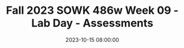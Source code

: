 ---
layout: single_presentation
name: fall-2023-sowk-486w-week-09-lab-day-assessments.md
title: "Fall 2023 SOWK 486w Week 09 - Lab Day - Assessments"
date:  2023-10-15 08:00:00
presentation_id: EHDLIU
permalink: /EHDLIU/
redirect_from:
  - /presentations/EHDLIU/fall-2023-sowk-486w-week-09-lab-day-assessments
slides: 
  - slide_name: deck-11543-large-0.jpeg
    slide_text: >
      <p>Assessments
      Lab Day
      gathering information and formulating it into a coherent picture of the client and his or her circumstances Jacob Campbell, LICSW Heritage University Fall 2023 SOWK 486</p>
      
  - slide_name: deck-11543-large-1.jpeg
    slide_text: >
      <p>Social histories
      Agenda
      Implicit Bias Teach Back Activity Genograms &amp; Eco-maps
      Jacob Campbell, Ph.D. LICSW
      Heritage University
      Fall 2023 SOWK 486w</p>
      
  - slide_name: deck-11543-large-2.jpeg
    slide_text: >
      <p>Examples of Writing
      Resilience and Dimensions of
      APA Style Website
      My Feedback
      Applied Transdisciplinarity
      Example Papers
      Document
      Jacob Campbell, Ph.D. LICSW
      Heritage University
      Fall 2023 SOWK 486w</p>
      
  - slide_name: deck-11543-large-3.jpeg
    slide_text: >
      <p>I M P L I C I T
      ntrospection indfulness
      You must acknowledge that implicit bias exists and then learn about your own implicit bias Stress increases our use of cognitive shortcuts, including implicit biases
      erspective Taking
      earn to Slow Down ndividuation
      Try to walk in someone else’s shoes by considering experiences from the perspective of a person from stereotyped groups
      To recognize our own implicit biases, we must stop, think, and re ect.
      Use individual personal characteristics, not group stereotypes, to evaluate clients.
      heck Your Messaging
      nstitutionalize Fairness take Two
      Instead of trying to be color- or gender-blind, use evidence-based statements that decrease implicit bias such as welcoming and embracing multiculturalism and gender diversity.
      Organizations must also commit and work to overcome it
      Counteracting implicit bias and working toward cultural humility is lifelong work and must be practiced consistently and constantly
      Heritage University fl
      Jacob Campbell, Ph.D. LICSW
      (Hepworth et al., 2022) Fall 2023 SOWK 486w</p>
      
  - slide_name: deck-11543-large-4.jpeg
    slide_text: >
      <p>https://implicit.harvard.edu/implicit/selectatest.html
      Jacob Campbell, Ph.D. LICSW
      Heritage University
      Fall 2023 SOWK 486w</p>
      
  - slide_name: deck-11543-large-5.jpeg
    slide_text: >
      <p>Layout of the Social History
      Presenting Problem
      Life Experiences
      Impressions and Recommendations
      Jacob Campbell, Ph.D. LICSW
      Heritage University
      Fall 2023 SOWK 486w</p>
      
  - slide_name: deck-11543-large-6.jpeg
    slide_text: >
      <p>Layout of the Social History Presenting Problem
      Impressions and Recommendations
      • Description and history of the presenting problem • Introductory section
      Life Experiences
      Jacob Campbell, Ph.D. LICSW
      Heritage University
      Fall 2023 SOWK 486w</p>
      
  - slide_name: deck-11543-large-7.jpeg
    slide_text: >
      <p>Layout of the Social History Presenting Problem
      • Description and history of the presenting problem • Introductory section
      Impressions and Recommendations
      • Presenting problem Detail major points Generally the “why are you here today section”
      Life Experiences
      Jacob Campbell, Ph.D. LICSW
      My method for mental health evaluations
      Heritage University
      Fall 2023 SOWK 486w</p>
      
  - slide_name: deck-11543-large-8.jpeg
    slide_text: >
      <p>Layout of the Social History Presenting Problem
      Esmeralda, a 32 year old Hispanic married with three children female completed this mental health evaluation at the TCCH BHS Pasco o ce. She was accompanied by her husband and one child. Her primary language is Spanish, and the evaluation was completed in her native language. Her insurance, Medicaid, has been veri ed. She was referred by Crisis Response Unit after being hospitalized at Lourdes Medical Center after an attempted suicide. She presented with symptoms related to depression and anxiety.
      Impressions and Recommendations
      Life Experiences
      fi
      ffi
      Jacob Campbell, Ph.D. LICSW
      Heritage University
      Fall 2023 SOWK 486w</p>
      
  - slide_name: deck-11543-large-9.jpeg
    slide_text: >
      <p>Layout of the Social History Presenting Problem
      • Family of origin • Birth and childhood
      Impressions and Recommendations
      • Marriages and signi cant relationships • Current living arrangements • Education
      Life Experiences
      fi
      Jacob Campbell, Ph.D. LICSW
      • Military service
      Heritage University
      Fall 2023 SOWK 486w</p>
      
  - slide_name: deck-11543-large-10.jpeg
    slide_text: >
      <p>Layout of the Social History Presenting Problem
      • Employment history • Medical history
      Impressions and Recommendations
      • Legal history • Social and recreational interests • Religious activities
      Life Experiences
      Jacob Campbell, Ph.D. LICSW
      • Client successes, strengths, and resources
      Heritage University
      Fall 2023 SOWK 486w</p>
      
  - slide_name: deck-11543-large-11.jpeg
    slide_text: >
      <p>Layout of the Social History Presenting Problem
      Impressions and Recommendations
      • Impressions • Recommendations
      Life Experiences
      Jacob Campbell, Ph.D. LICSW
      Heritage University
      Fall 2023 SOWK 486w</p>
      
  - slide_name: deck-11543-large-12.jpeg
    slide_text: >
      <p>Tri-Cities Community Health Behavioral Health Services
      Mental Health Evaluation Example
      MENTAL HEALTH EVALUATION Prepared by/Cred.:
      Date of Intake:
      Request Of Service:
      Dimension I. Client Personal Information Client Name: Date of Birth: Age: Gender: Client Ethnicity: Client Place of Birth: Primary Language: Secondary: Is a power of attorney needed? Yes No (If needed, explain.) Are legal guardianship documents needed? Yes No (If needed, explain.) Is there CPS involvement? Yes No (If yes, explain.) Dimension II. Referral &amp; Admitting Problem
      TCCH BHS
      Referral Source: Client Presenting Problem: (symptoms/length)
      Dimension III: Client Treatment History, Mental Health/Psychiatric/Substance Abuse Name of Provider Reason for Treatment Medication(s) Prescribed Outcome (Include dates.)
      (e.g. CD, psych. hospital, residential, OP. Include diagnosis.)
      • Dimension I. Client Personal Information
      (Successful/Unsuccessful/ AMA)
      • Dimension II. Referral &amp; Admitting Problem Current Substance Use: GAIN-SS Score: N/A Family/Significant Other History of Substance Use: Is there a need for present referral to CD specialist? Yes Relationship to Client
      No
      Dimension IV: Family/Significant Other Mental Health/Psychiatric History Mental Health/ Diagnosis History of Suicide History of Homicide (If yes, explain.) (If yes, explain.) Psych History Yes No Yes No Yes No Unk. Yes No Yes No Yes No Unk. Yes No Yes No Yes No Unk. Yes No Yes No Yes No Unk. Yes No Yes No Yes No Unk.
      • Dimension III: Client Treatment History, Mental Health/Psychiatric/Substance Abuse • Dimension IV: Family/Signi cant Other Mental Health/Psychiatric History
      1
      Heritage University fi
      Jacob Campbell, Ph.D. LICSW
      Fall 2023 SOWK 486w</p>
      
  - slide_name: deck-11543-large-13.jpeg
    slide_text: >
      <p>Mental Health Evaluation Example
      Dimension V: Abuse/Neglect Client History of Abuse/Neglect: (If abuse is reported by a client age 17 or younger, a documented CPS referral must occur within 48 hours. Call 509-737-2800.)
      Dimension VI: Crisis/Risk Assessment Client History of Suicide/Homicide: (Ideation, plan, means, attempts when/age?) Current Crisis/Risk Assessment: (Must include current risk of suicide/homicide/risk of self-harm.) Does a referral for provision of emergency/crisis services need to be made at this time? Yes
      No
      (If yes, identify referral provider.)
      Present Treatment Need Grief/Loss Issues: Dimension VII: Client Medical History Has the client ever suffered from a head injury? Yes No Age:
      Result:
      Is the client currently or recently pregnant? Yes No (If yes, how many months?) Has the client recently given birth? Yes No (If yes, how long ago?) Is there a Medical Advance Directive in place? Yes No (If yes, does ct wish to provide a copy?) Medical History: (Include any/all hospitalizations and reasons.) Client History/Presence of Chronic Infections/Diseases: (Incl. HIV, Hepatitis, treatments.) Yes No
      TCCH BHS
      (If yes, explain.)
      • Dimension V: Abuse/Neglect
      Client Present Healthcare Needs: Has the primary care provider been notified? Yes
      No
      Primary Care Provider Name:
      • Dimension VI: Crisis/Risk Assessment • Dimension VII: Client Medical History • Dimension VIII: Psychosocial • Dimension IX: Legal Issues
      (If no primary care provider was identified, name the provider that you are referring the client to.) Is an EPSDT referral needed? (for anyone under age 21) Yes No
      If needed, has an EPSDT letter been sent to the medical provider? Current Medications: (Include dosage and the reason prescribed.)
      Yes
      No
      N/A
      Dimension VIII: Psychosocial Family Support System: Peer Support System: Provider Support: Employment/Education History: Cultural Issues/Religious Beliefs Identified: Yes No (If yes, explain.) Has a consult referral been made? Yes No (If yes, what kind?) Sexual Orientation Need(s): Yes No (If yes, explain.) Functional Strengths/Interest of Client and/or Family: Dimension IX: Legal Issues Present/Past Legal Issues: (charges and dates) Court ordered to treatment? LRA Client? DOC supervision? Adult Parole: Adult Probation: Name of PO:
      Yes No Yes No Yes No (If so, document evidence of oral or written notification.) Yes No (If so, document evidence of oral or written notification.) Yes No (If so, document evidence of oral or written notification.) Phone Number: County: 2
      Jacob Campbell, Ph.D. LICSW
      Heritage University
      Fall 2023 SOWK 486w</p>
      
  - slide_name: deck-11543-large-14.jpeg
    slide_text: >
      <p>Juvenile Court: Name of JPO:
      Yes No (If so, document evidence of oral or written notification.) Phone Number: County:
      Mental Health Evaluation Example
      Dimension X: Developmental History of Developmental Delays/Need: (Specify.) Present Services in Place: (i.e. 504, IEP, SSI, DDD, DVR) Dimension XI: Environmental Need/Barriers to Treatment Does the client have problems with any of the following? (Please check all that apply.) Housing Food Clothing Economic Employment Transportation Education Legal Social/Recreational Primary Support Network/Death or Loss ADL’s Chronic Medical Condition(s)/Access to Healthcare Other Psychosocial/Environmental Problems Current Mental Status Appearance: . Psychomotor Behavior: . Attention and Concentration: . Speech: Thought Process: . Orientation: . Memory: . Level of Cooperation/Relating: Affect: . Mood: . Thought Content: . Hallucinations: . Delusions: . Suicidal &amp; Homicidal Ideation: . Phobias: . Judgment: . Insight: .
      . .
      Admitting Diagnoses
      TCCH BHS
      • Dimension X: Developmental
      Axis I: Axis II: Axis III: Axis IV: Axis V: (Current GAF) Inter-agency Services Needed Referral to Therapy: Yes No Referral to Case Management: Referral to Psychiatrist: Yes No Referral to Nueva Substance Abuse Dept.: Clinical Summary/Recommendation for Treatment:
      Yes Yes
      No No
      Have all releases of information been obtained for all formal/informal supports? (e.g. medical providers, legal providers, DSHS, etc.) Yes No
      • Dimension XI: Environmental Need/ Barriers to Treatment • Current Mental Status • Admitting Diagnoses
      ___________________________________________ Intake Staff Signature/Cred.
      __________________ Date
      • Inter-agency Services Needed 3
      Jacob Campbell, Ph.D. LICSW
      Heritage University
      Fall 2023 SOWK 486w</p>
      
  - slide_name: deck-11543-large-15.jpeg
    slide_text: >
      <p>Practice with Social Histories
      • Family of origin
      • Employment history
      • Birth and childhood
      • Medical history
      • Marriages and signi cant relationships
      • Legal history
      • Current living arrangements • Education • Military service
      fi
      Jacob Campbell, Ph.D. LICSW
      • Social and Recreational interests • Religious activities
      Work with a partner to go through some of the process of completing a social history with them. You can either use real life information or make up informational a part of a role-play.
      • Client successes, Strengths, and resources
      Heritage University
      Fall 2023 SOWK 486w</p>
      
  - slide_name: deck-11543-large-16.jpeg
    slide_text: >
      <p>Students are to develop a 5-10 minute short presentation teaching your peers about assessing the chosen area.
      • Assessing biophysical Functioning (pp. 168-172) • Assessing Cognitive/Perceptual Functioning (pp. 172-176)
      This Week
      • Assessing A ective Functioning (pp. 176-180) • Assessing Behavioral Functioning (pp. 180-182) • Assessing Environmental System (pp. 182-186) Group Discussion (Hepworth et al., 2022) Jacob Campbell, Ph.D. LICSW ff
      􀅵
      In Class Teach Back Activity
      Heritage University
      Fall 2023 SOWK 486w
      Provide Info</p>
      
  - slide_name: deck-11543-large-17.jpeg
    slide_text: >
      <p>campbell_j@heritage.edu
      Jacob Campbell, Ph.D. LICSW
      Heritage University
      Fall 2023 SOWK 486w</p>
      
  - slide_name: deck-11543-large-18.jpeg
    slide_text: >
      <p>Family Assessments Eco-Map
      A
      E
      P
      Jacob Campbell, Ph.D. LICSW
      Heritage University
      Fall 2023 SOWK 486w</p>
      
  - slide_name: deck-11543-large-19.jpeg
    slide_text: >
      <p>Mini Mental Status Exams
      Jacob Campbell, Ph.D. LICSW
      Heritage University
      Fall 2023 SOWK 486w</p>
      
  - slide_name: deck-11543-large-20.jpeg
    slide_text: >
      <p>Mental Status Exam The General Components
      • General appearance
      • Intelligence
      • Behavior
      • Reality testing
      • Thought process and content
      • Suicidal or homicidal ideation
      • A ect
      • Judgment
      • Impulse control • Insight • Cognitive functioning
      ff
      Jacob Campbell, Ph.D. LICSW
      Heritage University
      Fall 2023 SOWK 486w</p>
      
  - slide_name: deck-11543-large-21.jpeg
    slide_text: >
      <p>General Appearance
      Use of mobility device Posture and gait
      Build Meticulous
      Self-neglect
      Grooming
      Garish
      Skillfully applied
      Outstanding features
      Disabilities
      Physical characteristics
      Important physical features
      Immaculate Fashionable
      Dress
      Unconventional Jacob Campbell, Ph.D. LICSW
      Heritage University
      Appearance Fall 2023 SOWK 486w</p>
      
  - slide_name: deck-11543-large-22.jpeg
    slide_text: >
      <p>General Appearance Passive Sullen
      Ingratiating
      Guarded
      Hostility
      Seductive
      Attitude and Interpersonal Style
      Uncooperative Demanding
      Jacob Campbell, Ph.D. LICSW
      Heritage University
      Manipulative Playful
      Inappropriate boundaries Contemptuous
      Withdrawn
      Fall 2023 SOWK 486w</p>
      
  - slide_name: deck-11543-large-23.jpeg
    slide_text: >
      <p>General Appearance Flat
      Liable Bland Facial expression
      Awkward Motor hyperactivity
      Motor retardations Mannerism
      Posturing
      Tics and twitches Rigid
      Tension Severe akathisia
      Agitated
      Behavior and Psychomotor activity
      Hyperactive Combative
      Jacob Campbell, Ph.D. LICSW
      Heritage University
      Tardive dyskinesia Seated quietly
      Fall 2023 SOWK 486w</p>
      
  - slide_name: deck-11543-large-24.jpeg
    slide_text: >
      <p>General Appearance Impoverished Pressured
      Perseveration
      Dysarthria Neologisms
      Speech and Language
      Monotonous Emotional
      Stereotypy Aphasia
      Global aphasia
      Jacob Campbell, Ph.D. LICSW
      Heritage University
      Accented
      Wernike’s aphasia Broca’s aphasia
      Fall 2023 SOWK 486w</p>
      
  - slide_name: deck-11543-large-25.jpeg
    slide_text: >
      <p>Emotions
      Full range of a ect A ect
      Broad
      Constricted
      Congruent with mood Appropriate Flat
      Anhedonic
      Emotional withdrawal
      Blunted Labile
      Euphoric Expansive
      Mood
      Middle insomnia
      Initial insomnia Hypersomnia
      ff
      ff
      Jacob Campbell, Ph.D. LICSW
      Anxious
      Clients description
      Terminal insomnia Sleep
      Euthymic
      Heritage University
      Fall 2023 SOWK 486w</p>
      
  - slide_name: deck-11543-large-26.jpeg
    slide_text: >
      <p>Cognitive Functioning Lethargy
      Attention and concentration
      Oriented Times Four
      Orientation and level of consciousness
      Coma
      Stupor
      Obtundation
      Anterograde amnesia Transient global amnesia Amnesia
      Retrograde amnesia Memory
      Registration Retention Retrieval Short term memory Jacob Campbell, Ph.D. LICSW
      Heritage University
      Head Injuries
      Long term memory
      Fall 2023 SOWK 486w</p>
      
  - slide_name: deck-11543-large-27.jpeg
    slide_text: >
      <p>Cognitive Functioning Memory Testing
      Ability to Abstract and Generalize
      Information Intelligence
      Jacob Campbell, Ph.D. LICSW
      Heritage University
      Fall 2023 SOWK 486w</p>
      
  - slide_name: deck-11543-large-28.jpeg
    slide_text: >
      <p>Somatic delusions Nihilistic delusions Thought Content
      Delusions
      Bizarre behavior
      Grandiose delusions
      Delusional guilt Ideas of inference
      Thought content
      Magical thinking
      Thoughts and Perception
      Ideas of reference
      Distortions Though broadcasting
      Suspiciousness
      Paranoid delusions
      Thought withdrawal
      Thought insertion
      Illusions Hallucinations Disordered Perceptions
      Dearealization
      Depersonalization
      Jacob Campbell, Ph.D. LICSW
      Heritage University
      Fall 2023 SOWK 486w</p>
      
  - slide_name: deck-11543-large-29.jpeg
    slide_text: >
      <p>Thoughts and Perception Loose association
      Perseverative
      Racing thoughts
      Conceptual disorganization Neologism Overvalued
      Thought Process
      Distractable Goal directed
      Spontaneous
      Incoherent Circumstantial
      Jacob Campbell, Ph.D. LICSW
      Heritage University
      Tangentiality Clang association
      Illogical
      Flight of ideas
      blocking
      Impoverished
      Fall 2023 SOWK 486w</p>
      
  - slide_name: deck-11543-large-30.jpeg
    slide_text: >
      <p>Somatic preoccupations Phobias
      Preoccupations
      Obsessions
      Compulsions
      Suicidality, Homicidality, Impulse control
      Jacob Campbell, Ph.D. LICSW
      Heritage University
      Thoughts and Perception
      Insight and Judgment
      Fall 2023 SOWK 486w</p>
      
  - slide_name: deck-11543-large-31.jpeg
    slide_text: >
      <p>The Checklist Manifesto Hot to Get things Done Right
      Jacob Campbell, Ph.D. LICSW
      Heritage University
      Fall 2023 SOWK 486w</p>
      
  - slide_name: deck-11543-large-32.jpeg
    slide_text: >
      <p>Suicide Risk Assessment Listen for Risk Factors
      Ask Directly About Suicide
      Assess Suicidal Ideation &amp; Behaviors
      Assess for Other Risk Factors (Hepworth, et al., 2017) Jacob Campbell, Ph.D. LICSW
      Heritage University
      Fall 2023 SOWK 486w</p>
      
  - slide_name: deck-11543-large-33.jpeg
    slide_text: >
      <p>Suicide Risk Assessment Adults Listen for Risk Factors
      Feelings of despair and hopelessness Previous suicide attempts Concrete, available, and lethal plans to commit suicide Family history of suicide Perseveration about suicide
      Lack of support systems and other forms of isolation Feelings of worthlessness Belief that others would be better off if the client were dead Advanced age Substance abuse (Hepworth, et al., 2017)
      Jacob Campbell, Ph.D. LICSW
      Heritage University
      Fall 2023 SOWK 486w</p>
      
  - slide_name: deck-11543-large-34.jpeg
    slide_text: >
      <p>Suicide Risk Assessment Youth Listen for Risk Factors
      Feelings of despair and hopelessness Previous suicide attempts Concrete, available, and lethal plans to commit suicide Family history of suicide Perseveration about suicide Lack of support systems and other forms of isolation Feelings of worthlessness Belief that others would be better off if the client were dead Advanced age Substance abuse
      Deterioration in personal habits Decline in school achievement Marked increase in sadness, moodiness, and sudden tearful reactions Loss of appetite Use of drugs or alcohol Talk of death or dying Withdrawal from friends and family Making nal arrangements, such as giving away valued possessions Sudden or unexplained departure from past behaviors (Hepworth, et al., 2017)
      fi
      Jacob Campbell, Ph.D. LICSW
      Heritage University
      Fall 2023 SOWK 486w</p>
      
  - slide_name: deck-11543-large-35.jpeg
    slide_text: >
      <p>Suicide Risk Assessment Listen for Risk Factors
      Have you have thoughts about death or suicide?
      Ask Directly About Suicide
      (Hepworth, et al., 2017) Jacob Campbell, Ph.D. LICSW
      Heritage University
      Fall 2023 SOWK 486w</p>
      
  - slide_name: deck-11543-large-36.jpeg
    slide_text: >
      <p>Suicide Risk Assessment Listen for Risk Factors
      Ask Directly About Suicide
      Assess Suicidal Ideation &amp; Behaviors
      I’d like to ask you more about that.
      History Thoughts Plan Intent Means
      (Hepworth, et al., 2017) Jacob Campbell, Ph.D. LICSW
      Heritage University
      Fall 2023 SOWK 486w</p>
      
  - slide_name: deck-11543-large-37.jpeg
    slide_text: >
      <p>Suicide Risk Assessment Listen for Risk Factors
      Ask Directly About Suicide
      Assess Suicidal Ideation &amp; Behaviors
      • Hopelessness • Impulsivity
      Assess for Other Risk Factors
      • Protective factors (deterrents) • Warning signs (imminent risk)
      Jacob Campbell, Ph.D. LICSW
      Heritage University
      Fall 2023 SOWK 486w
      (Hepworth, et al., 2017)</p>
      
  - slide_name: deck-11543-large-38.jpeg
    slide_text: >
      <p>Elder Assessment
      Jacob Campbell, Ph.D. LICSW
      Heritage University
      Fall 2023 SOWK 486w</p>
      
  - slide_name: deck-11543-large-39.jpeg
    slide_text: >
      <p>Adequacy of Client’s Environments • A physical environment that is adequate, is stable, and fosters health and safety (this includes housing as well as surroundings that are free of toxins and other health risks) • Adequate social support systems (e.g., family, relatives, friends, neighbors, organized groups) • A liation with a meaningful and responsive faith community • Access to timely, appropriate, a ordable health care (including vaccinations, physicians, dentists, medications, and nursing homes) • Access to safe, reliable, a ordable child and elder care services • Access to recreational facilities • Transportation—to work, socialize, utilize resources, and exercise rights as a citizen
      • Adequate housing that provides ample space, sanitation, privacy, and safety from hazards and pollution (both air and noise) • Responsive police and re protection and a reasonable degree of security • Safe and healthful work conditions • Su cient nancial resources to purchase essential resources (e.g., food, clothing, housing) • Adequate nutritional intake • Predictable living arrangements with caring others (especially for children) • Opportunities for education and self-ful llment • Access to legal assistance • Employment opportunities
      Heritage University fi
      ff
      ff
      fi
      fi
      ffi
      ffi
      Jacob Campbell, Ph.D. LICSW
      Fall 2023 SOWK 486w
      (Hepworth, et al., 2017)</p>
      
  - slide_name: deck-11543-large-40.jpeg
    slide_text: >
      <p>Intrapersonal Functioning Biophysical Functioning • Physical characteristics and
      • Alcohol use and abuse • Use and abuse of other
      presentation • Physical health • Use and abuse of medications,
      • Dual diagnosis: comorbid
      alcohol, and drugs
      addictive and mental disorders
      Cognitive/Perceptual Functioning • Intellectual functioning
      • Values
      • Judgment
      • Misconceptions
      • Reality testing
      • Self-concept
      • Coherence
      • Assessing thought
      • Cognitive lexibility
      f
      f
      Jacob Campbell, Ph.D. LICSW
      Affective Functioning
      substances
      • Emotional control
      • Major depressive
      • Range of emotions
      disorder
      • Appropriateness of
      • Suicidal risk
      affect • Assessing affective disorders • Bipolar disorder
      • Behavioral Functioning • Excesses • Risk of violence • De iciencies • Motivation
      disorders
      (Hepworth, et al., 2017) Heritage University
      Fall 2023 SOWK 486w</p>
      
  - slide_name: deck-11543-large-41.jpeg
    slide_text: >
      <p>Assessing Aggression • Personal history • Interpersonal relationships and social supports • Psychological factors • Physical conditions • History of violence • Current threats and plans of violence • Current crisis and situation (Hepworth, et al., 2017) Jacob Campbell, Ph.D. LICSW
      Heritage University
      Fall 2023 SOWK 486w</p>
      
  - slide_name: deck-11543-large-42.jpeg
    slide_text: >
      <p>Assessing Person-In-Environment Fit • Environmental Systems
      • A rming
      • Physical environment
      • Harmful
      • Adequacy
      • Spirituality and a liation with a faith community
      • Health
      • Spirituality
      • Safety
      • Religion
      • Social support systems
      • Cognitive, a ective, and behavioral dimensions of faith
      • Missing
      (Hepworth, et al., 2017)
      ffi
      ff
      ffi
      Jacob Campbell, Ph.D. LICSW
      Heritage University
      Fall 2023 SOWK 486w</p>
      
  - slide_name: deck-11543-large-43.jpeg
    slide_text: >
      <p>Biopsychosocial Assessments • Identifying information (e.g., name, age, referral source, brief overview of the presenting problem) • A history of the present circumstances (i.e., the presenting problem, symptoms) • The past psychiatric and medical history of the client and the client’s family (e.g., injuries, operations, medical conditions, medication, ongoing medical treatment) • The client’s social history (e.g., overview of client’s childhood, family structure, living situation, employment and employment history, educational history, hobbies, daily routine, religious or spiritual preferences, friends, past trauma, substance use) • A mental status exam and DSM-5 diagnosis • A formulation (e.g., a statement that summarizes and synthesizes the most important aspects of the case to create a story of the client and his or her past and presenting problems) • For children and adolescents, a brief overview of developmental milestones may be included, addressing the age at which he/she began crawling, walking, talking, toilet training, and so on. (Hepworth, et al., 2017) Jacob Campbell, Ph.D. LICSW
      Heritage University
      Fall 2023 SOWK 486w</p>
      
  - slide_name: deck-11543-large-44.jpeg
    slide_text: >
      <p>Common Role and Developmental Transitions for Older Age Group
      • Work, career choices
      • Separation or divorce
      • Health impairment
      • Institutionalization
      • Parenthood
      • Single parenthood
      • Post-parenthood years
      • Death of a spouse or partner
      • Geographic moves and migrations
      • Military deployments
      • Marriage or partnership commitment • Retirement (Hepworth, et al., 2017) Jacob Campbell, Ph.D. LICSW
      Heritage University
      Fall 2023 SOWK 486w</p>
      
  - slide_name: deck-11543-large-45.jpeg
    slide_text: >
      <p>Common Role and Developmental Transitions for Younger Age Group
      • Changing grades, especially transitioning to middle school or high school • The birth of a sibling • Illness of a parent or caregiver • Loss of social status at school through bullying or peer victimization • Breaking up with a dating partner
      • The loss of a friendship either through death or argument • Death of a parent or caregiver • Personal illness • Questions surrounding sexual identity • Addition of a new stepparent to a divorced family
      (Hepworth, et al., 2017) Jacob Campbell, Ph.D. LICSW
      Heritage University
      Fall 2023 SOWK 486w</p>
      
  - slide_name: deck-11543-large-46.jpeg
    slide_text: >
      <p>Typical Wants Involved in Presenting Problems • To have less family con ict
      • To overcome depression
      • To feel valued by one’s spouse or partner
      • To have more friends
      • To be self-supporting
      • To be included in decision making
      • To achieve greater companionship in marriage or relationship
      • To get discharged from an institution
      • To gain more self-con dence
      • To make a di cult decision • To master fear or anxiety
      • To have more freedom
      • To cope with children more e ectively
      • To control one’s temper
      (Hepworth, et al., 2017) Heritage University ff
      fl
      fi
      ffi
      Jacob Campbell, Ph.D. LICSW
      Fall 2023 SOWK 486w</p>
      
presentation_description: >
  <p>Week nine continues the work we started in week seven and looks at assessments. We will examine our own bias, and students will have a chance to go through and do an implicit bias test. During class, we will discuss social histories, with an opportunity to practice asking questions about this in small groups. Also, students do their teach-back activity. If there is time, we will do some activities around genograms and eco-maps.</p>
  
downloadable_slides: deck-11543.pdf
slides_count: 47
header:
  teaser: deck-11543-thumb-0.jpeg
presentation_video:
location: "Heritage University"
tags:
  - Heritage University
  - BASW Program
  - SOWK 486w
---